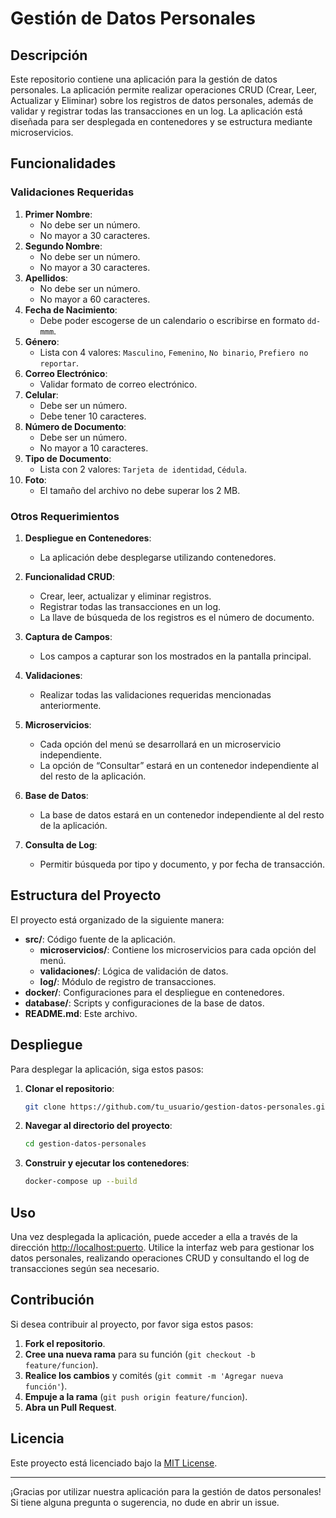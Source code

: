 # Gestión de Datos Personales

## Descripción

Este repositorio contiene una aplicación para la gestión de datos personales. La aplicación permite realizar operaciones CRUD (Crear, Leer, Actualizar y Eliminar) sobre los registros de datos personales, además de validar y registrar todas las transacciones en un log. La aplicación está diseñada para ser desplegada en contenedores y se estructura mediante microservicios.

## Funcionalidades

### Validaciones Requeridas

1. **Primer Nombre**: 
    - No debe ser un número.
    - No mayor a 30 caracteres.
2. **Segundo Nombre**:
    - No debe ser un número.
    - No mayor a 30 caracteres.
3. **Apellidos**:
    - No debe ser un número.
    - No mayor a 60 caracteres.
4. **Fecha de Nacimiento**:
    - Debe poder escogerse de un calendario o escribirse en formato `dd-mmm`.
5. **Género**:
    - Lista con 4 valores: `Masculino`, `Femenino`, `No binario`, `Prefiero no reportar`.
6. **Correo Electrónico**:
    - Validar formato de correo electrónico.
7. **Celular**:
    - Debe ser un número.
    - Debe tener 10 caracteres.
8. **Número de Documento**:
    - Debe ser un número.
    - No mayor a 10 caracteres.
9. **Tipo de Documento**:
    - Lista con 2 valores: `Tarjeta de identidad`, `Cédula`.
10. **Foto**:
    - El tamaño del archivo no debe superar los 2 MB.

### Otros Requerimientos

1. **Despliegue en Contenedores**:
    - La aplicación debe desplegarse utilizando contenedores.

2. **Funcionalidad CRUD**:
    - Crear, leer, actualizar y eliminar registros.
    - Registrar todas las transacciones en un log.
    - La llave de búsqueda de los registros es el número de documento.

3. **Captura de Campos**:
    - Los campos a capturar son los mostrados en la pantalla principal.

4. **Validaciones**:
    - Realizar todas las validaciones requeridas mencionadas anteriormente.

5. **Microservicios**:
    - Cada opción del menú se desarrollará en un microservicio independiente.
    - La opción de “Consultar” estará en un contenedor independiente al del resto de la aplicación.

6. **Base de Datos**:
    - La base de datos estará en un contenedor independiente al del resto de la aplicación.

7. **Consulta de Log**:
    - Permitir búsqueda por tipo y documento, y por fecha de transacción.

## Estructura del Proyecto

El proyecto está organizado de la siguiente manera:

- **src/**: Código fuente de la aplicación.
  - **microservicios/**: Contiene los microservicios para cada opción del menú.
  - **validaciones/**: Lógica de validación de datos.
  - **log/**: Módulo de registro de transacciones.
- **docker/**: Configuraciones para el despliegue en contenedores.
- **database/**: Scripts y configuraciones de la base de datos.
- **README.md**: Este archivo.

## Despliegue

Para desplegar la aplicación, siga estos pasos:

1. **Clonar el repositorio**:
    ```bash
    git clone https://github.com/tu_usuario/gestion-datos-personales.git
    ```

2. **Navegar al directorio del proyecto**:
    ```bash
    cd gestion-datos-personales
    ```

3. **Construir y ejecutar los contenedores**:
    ```bash
    docker-compose up --build
    ```

## Uso

Una vez desplegada la aplicación, puede acceder a ella a través de la dirección [http://localhost:puerto](http://localhost:puerto). Utilice la interfaz web para gestionar los datos personales, realizando operaciones CRUD y consultando el log de transacciones según sea necesario.

## Contribución

Si desea contribuir al proyecto, por favor siga estos pasos:

1. **Fork el repositorio**.
2. **Cree una nueva rama** para su función (`git checkout -b feature/funcion`).
3. **Realice los cambios** y comités (`git commit -m 'Agregar nueva función'`).
4. **Empuje a la rama** (`git push origin feature/funcion`).
5. **Abra un Pull Request**.

## Licencia

Este proyecto está licenciado bajo la [MIT License](LICENSE).

---

¡Gracias por utilizar nuestra aplicación para la gestión de datos personales! Si tiene alguna pregunta o sugerencia, no dude en abrir un issue.
